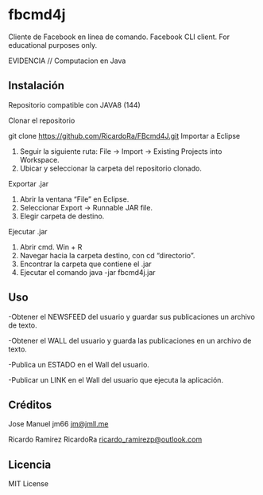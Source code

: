 # fbcmd4j
Cliente de Facebook en línea de comando.
Facebook CLI client. For educational purposes only.

EVIDENCIA // Computacion en Java
## Instalación

Repositorio compatible con JAVA8 (144)

Clonar el repositorio

git clone https://github.com/RicardoRa/FBcmd4J.git
Importar a Eclipse

1.	Seguir la siguiente ruta: File -> Import -> Existing Projects into Workspace.
2.	Ubicar y seleccionar la carpeta del repositorio clonado.

Exportar .jar
1.	Abrir la ventana “File” en Eclipse.
2.	Seleccionar Export -> Runnable JAR file.
3.	Elegir carpeta de destino.

Ejecutar .jar

1.	Abrir cmd. Win + R
2.	Navegar hacia la carpeta destino, con cd “directorio”.
3.	Encontrar la carpeta que contiene el .jar
4.	Ejecutar el comando java -jar fbcmd4j.jar


## Uso

-Obtener el NEWSFEED del usuario y guardar sus publicaciones un archivo de texto.

-Obtener el WALL del usuario y guarda las publicaciones en un archivo de texto.

-Publica un ESTADO en el Wall del usuario.
 
-Publicar un LINK en el Wall del usuario que ejecuta la aplicación.

## Créditos


Jose Manuel
    jm66
      jm@jmll.me
      
Ricardo Ramirez
    RicardoRa 
      ricardo_ramirezp@outlook.com

## Licencia

MIT License
